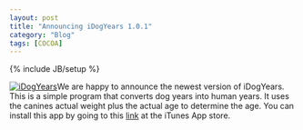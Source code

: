 ```yaml
---
layout: post
title: "Announcing iDogYears 1.0.1"
category: "Blog"
tags: [COCOA]
---
```

{% include JB/setup %}

[![iDogYears](http://www.fekke.com/Content/images/iDogYearsicon.png)](http://itunes.apple.com/WebObjects/MZStore.woa/wa/viewSoftware?id=377664932&mt=8)We are happy to announce the newest version of iDogYears. This is a simple program that converts dog years into human years. It uses the canines actual weight plus the actual age to determine the age. You can install this app by going to this [link](http://itunes.apple.com/WebObjects/MZStore.woa/wa/viewSoftware?id=377664932&mt=8) at the iTunes App store.